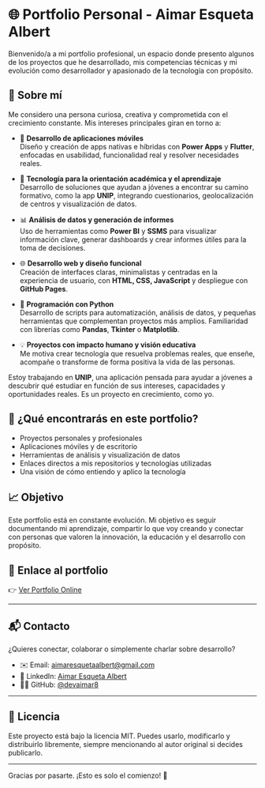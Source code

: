 # 🌐 Portfolio Personal - Aimar Esqueta Albert

Bienvenido/a a mi portfolio profesional, un espacio donde presento algunos de los proyectos que he desarrollado, mis competencias técnicas y mi evolución como desarrollador y apasionado de la tecnología con propósito.

## 🚀 Sobre mí

Me considero una persona curiosa, creativa y comprometida con el crecimiento constante. Mis intereses principales giran en torno a:

- 📱 **Desarrollo de aplicaciones móviles**  
  Diseño y creación de apps nativas e híbridas con **Power Apps** y **Flutter**, enfocadas en usabilidad, funcionalidad real y resolver necesidades reales.

- 🧭 **Tecnología para la orientación académica y el aprendizaje**  
  Desarrollo de soluciones que ayudan a jóvenes a encontrar su camino formativo, como la app **UNIP**, integrando cuestionarios, geolocalización de centros y visualización de datos.

- 📊 **Análisis de datos y generación de informes**  
  Uso de herramientas como **Power BI** y **SSMS** para visualizar información clave, generar dashboards y crear informes útiles para la toma de decisiones.

- 🌐 **Desarrollo web y diseño funcional**  
  Creación de interfaces claras, minimalistas y centradas en la experiencia de usuario, con **HTML, CSS, JavaScript** y despliegue con **GitHub Pages**.

- 🐍 **Programación con Python**  
  Desarrollo de scripts para automatización, análisis de datos, y pequeñas herramientas que complementan proyectos más amplios. Familiaridad con librerías como **Pandas**, **Tkinter** o **Matplotlib**.

- 💡 **Proyectos con impacto humano y visión educativa**  
  Me motiva crear tecnología que resuelva problemas reales, que enseñe, acompañe o transforme de forma positiva la vida de las personas.

Estoy trabajando en **UNIP**, una aplicación pensada para ayudar a jóvenes a descubrir qué estudiar en función de sus intereses, capacidades y oportunidades reales. Es un proyecto en crecimiento, como yo.

## 📁 ¿Qué encontrarás en este portfolio?

- Proyectos personales y profesionales
- Aplicaciones móviles y de escritorio
- Herramientas de análisis y visualización de datos
- Enlaces directos a mis repositorios y tecnologías utilizadas
- Una visión de cómo entiendo y aplico la tecnología

## 📈 Objetivo

Este portfolio está en constante evolución. Mi objetivo es seguir documentando mi aprendizaje, compartir lo que voy creando y conectar con personas que valoren la innovación, la educación y el desarrollo con propósito.

## 🔗 Enlace al portfolio

👉 [Ver Portfolio Online](https://devaimar8.github.io/PortfolioAimar/)

---

## 📬 Contacto 

¿Quieres conectar, colaborar o simplemente charlar sobre desarrollo?

- ✉️ Email: [aimaresquetaalbert@gmail.com](mailto:aimaresquetaalbert@gmail.com)
- 💼 LinkedIn: [Aimar Esqueta Albert](https://www.linkedin.com/in/aimar-esqueta-albert-a0a33b302/)
- 🧑‍💻 GitHub: [@devaimar8](https://github.com/devaimar8)

---

## 📄 Licencia
Este proyecto está bajo la licencia MIT.
Puedes usarlo, modificarlo y distribuirlo libremente, siempre mencionando al autor original si decides publicarlo.

---

Gracias por pasarte. ¡Esto es solo el comienzo! 🚀
